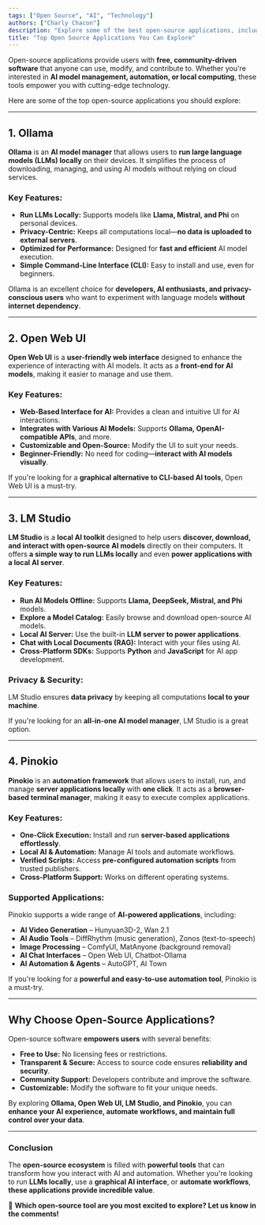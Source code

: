 ```yaml
---
tags: ["Open Source", "AI", "Technology"] 
authors: ["Charly Chacon"]
description: "Explore some of the best open-source applications, including Ollama, Open Web UI, LM Studio, and Pinokio, designed for AI model management, automation, and local computing."
title: "Top Open Source Applications You Can Explore"
---
```


Open-source applications provide users with **free, community-driven software** that anyone can use, modify, and contribute to. Whether you're interested in **AI model management, automation, or local computing**, these tools empower you with cutting-edge technology.

Here are some of the top open-source applications you should explore:

---

## 1. Ollama
**Ollama** is an **AI model manager** that allows users to **run large language models (LLMs) locally** on their devices. It simplifies the process of downloading, managing, and using AI models without relying on cloud services.

### Key Features:
- **Run LLMs Locally:** Supports models like **Llama, Mistral, and Phi** on personal devices.
- **Privacy-Centric:** Keeps all computations local—**no data is uploaded to external servers**.
- **Optimized for Performance:** Designed for **fast and efficient** AI model execution.
- **Simple Command-Line Interface (CLI):** Easy to install and use, even for beginners.

Ollama is an excellent choice for **developers, AI enthusiasts, and privacy-conscious users** who want to experiment with language models **without internet dependency**.

---

## 2. Open Web UI
**Open Web UI** is a **user-friendly web interface** designed to enhance the experience of interacting with AI models. It acts as a **front-end for AI models**, making it easier to manage and use them.

### Key Features:
- **Web-Based Interface for AI:** Provides a clean and intuitive UI for AI interactions.
- **Integrates with Various AI Models:** Supports **Ollama, OpenAI-compatible APIs**, and more.
- **Customizable and Open-Source:** Modify the UI to suit your needs.
- **Beginner-Friendly:** No need for coding—**interact with AI models visually**.

If you're looking for a **graphical alternative to CLI-based AI tools**, Open Web UI is a must-try.

---

## 3. LM Studio
**LM Studio** is a **local AI toolkit** designed to help users **discover, download, and interact with open-source AI models** directly on their computers. It offers **a simple way to run LLMs locally** and even **power applications with a local AI server**.

### Key Features:
- **Run AI Models Offline:** Supports **Llama, DeepSeek, Mistral, and Phi** models.
- **Explore a Model Catalog:** Easily browse and download open-source AI models.
- **Local AI Server:** Use the built-in **LLM server to power applications**.
- **Chat with Local Documents (RAG):** Interact with your files using AI.
- **Cross-Platform SDKs:** Supports **Python** and **JavaScript** for AI app development.

### Privacy & Security:
LM Studio ensures **data privacy** by keeping all computations **local to your machine**.

If you're looking for an **all-in-one AI model manager**, LM Studio is a great option.

---

## 4. Pinokio
**Pinokio** is an **automation framework** that allows users to install, run, and manage **server applications locally** with **one click**. It acts as a **browser-based terminal manager**, making it easy to execute complex applications.

### Key Features:
- **One-Click Execution:** Install and run **server-based applications effortlessly**.
- **Local AI & Automation:** Manage AI tools and automate workflows.
- **Verified Scripts:** Access **pre-configured automation scripts** from trusted publishers.
- **Cross-Platform Support:** Works on different operating systems.

### Supported Applications:
Pinokio supports a wide range of **AI-powered applications**, including:
- **AI Video Generation** – Hunyuan3D-2, Wan 2.1
- **AI Audio Tools** – DiffRhythm (music generation), Zonos (text-to-speech)
- **Image Processing** – ComfyUI, MatAnyone (background removal)
- **AI Chat Interfaces** – Open Web UI, Chatbot-Ollama
- **AI Automation & Agents** – AutoGPT, AI Town

If you're looking for a **powerful and easy-to-use automation tool**, Pinokio is a must-try.

---

## Why Choose Open-Source Applications?
Open-source software **empowers users** with several benefits:
- **Free to Use:** No licensing fees or restrictions.
- **Transparent & Secure:** Access to source code ensures **reliability and security**.
- **Community Support:** Developers contribute and improve the software.
- **Customizable:** Modify the software to fit your unique needs.

By exploring **Ollama, Open Web UI, LM Studio, and Pinokio**, you can **enhance your AI experience, automate workflows, and maintain full control over your data**.

---

### Conclusion
The **open-source ecosystem** is filled with **powerful tools** that can transform how you interact with AI and automation. Whether you're looking to run **LLMs locally**, use a **graphical AI interface**, or **automate workflows**, **these applications provide incredible value**.

🚀 **Which open-source tool are you most excited to explore? Let us know in the comments!**
